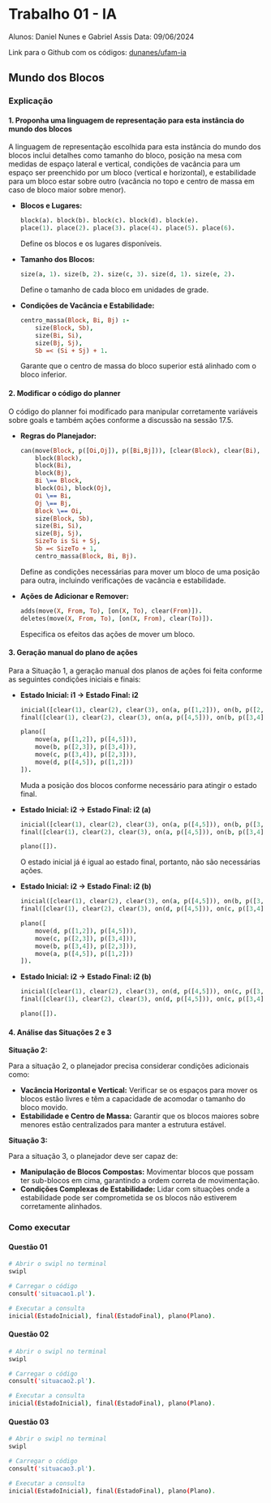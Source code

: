 # Trabalho 01 - IA

Alunos: Daniel Nunes e Gabriel Assis
Data: 09/06/2024

Link para o Github com os códigos: [dunanes/ufam-ia](https://github.com/dunanes/ufam-ia/tree/main/trab01)

## Mundo dos Blocos

### Explicação

#### 1. Proponha uma linguagem de representação para esta instância do mundo dos blocos

A linguagem de representação escolhida para esta instância do mundo dos blocos inclui detalhes como tamanho do bloco, posição na mesa com medidas de espaço lateral e vertical, condições de vacância para um espaço ser preenchido por um bloco (vertical e horizontal), e estabilidade para um bloco estar sobre outro (vacância no topo e centro de massa em caso de bloco maior sobre menor).

- **Blocos e Lugares:**

  ```prolog
  block(a). block(b). block(c). block(d). block(e).
  place(1). place(2). place(3). place(4). place(5). place(6).
  ```

  Define os blocos e os lugares disponíveis.

- **Tamanho dos Blocos:**

  ```prolog
  size(a, 1). size(b, 2). size(c, 3). size(d, 1). size(e, 2).
  ```

  Define o tamanho de cada bloco em unidades de grade.

- **Condições de Vacância e Estabilidade:**

  ```prolog
  centro_massa(Block, Bi, Bj) :-
      size(Block, Sb),
      size(Bi, Si),
      size(Bj, Sj),
      Sb =< (Si + Sj) + 1.
  ```

  Garante que o centro de massa do bloco superior está alinhado com o bloco inferior.

#### 2. Modificar o código do planner

O código do planner foi modificado para manipular corretamente variáveis sobre goals e também ações conforme a discussão na sessão 17.5.

- **Regras do Planejador:**

  ```prolog
  can(move(Block, p([Oi,Oj]), p([Bi,Bj])), [clear(Block), clear(Bi), clear(Bj), on(Block, p([Oi,Oj]))]):-
      block(Block),
      block(Bi),
      block(Bj),
      Bi \== Block,
      block(Oi), block(Oj),
      Oi \== Bi,
      Oj \== Bj,
      Block \== Oi,
      size(Block, Sb),
      size(Bi, Si),
      size(Bj, Sj),
      SizeTo is Si + Sj,
      Sb =< SizeTo + 1,
      centro_massa(Block, Bi, Bj).
  ```

  Define as condições necessárias para mover um bloco de uma posição para outra, incluindo verificações de vacância e estabilidade.

- **Ações de Adicionar e Remover:**

  ```prolog
  adds(move(X, From, To), [on(X, To), clear(From)]).
  deletes(move(X, From, To), [on(X, From), clear(To)]).
  ```

  Especifica os efeitos das ações de mover um bloco.

#### 3. Geração manual do plano de ações

Para a Situação 1, a geração manual dos planos de ações foi feita conforme as seguintes condições iniciais e finais:

- **Estado Inicial: i1 -> Estado Final: i2**

  ```prolog
  inicial([clear(1), clear(2), clear(3), on(a, p([1,2])), on(b, p([2,3])), on(c, p([3,4])), on(d, p([4,5]))]).
  final([clear(1), clear(2), clear(3), on(a, p([4,5])), on(b, p([3,4])), on(c, p([2,3])), on(d, p([1,2]))]).

  plano([
      move(a, p([1,2]), p([4,5])),
      move(b, p([2,3]), p([3,4])),
      move(c, p([3,4]), p([2,3])),
      move(d, p([4,5]), p([1,2]))
  ]).
  ```

  Muda a posição dos blocos conforme necessário para atingir o estado final.

- **Estado Inicial: i2 -> Estado Final: i2 (a)**

  ```prolog
  inicial([clear(1), clear(2), clear(3), on(a, p([4,5])), on(b, p([3,4])), on(c, p([2,3])), on(d, p([1,2]))]).
  final([clear(1), clear(2), clear(3), on(a, p([4,5])), on(b, p([3,4])), on(c, p([2,3])), on(d, p([1,2]))]).

  plano([]).
  ```

  O estado inicial já é igual ao estado final, portanto, não são necessárias ações.

- **Estado Inicial: i2 -> Estado Final: i2 (b)**

  ```prolog
  inicial([clear(1), clear(2), clear(3), on(a, p([4,5])), on(b, p([3,4])), on(c, p([2,3])), on(d, p([1,2]))]).
  final([clear(1), clear(2), clear(3), on(d, p([4,5])), on(c, p([3,4])), on(b, p([2,3])), on(a, p([1,2]))]).

  plano([
      move(d, p([1,2]), p([4,5])),
      move(c, p([2,3]), p([3,4])),
      move(b, p([3,4]), p([2,3])),
      move(a, p([4,5]), p([1,2]))
  ]).
  ```

- **Estado Inicial: i2 -> Estado Final: i2 (b)**

  ```prolog
  inicial([clear(1), clear(2), clear(3), on(d, p([4,5])), on(c, p([3,4])), on(b, p([2,3])), on(a, p([1,2]))]).
  final([clear(1), clear(2), clear(3), on(d, p([4,5])), on(c, p([3,4])), on(b, p([2,3])), on(a, p([1,2]))]).

  plano([]).
  ```

#### 4. Análise das Situações 2 e 3

**Situação 2:**

Para a situação 2, o planejador precisa considerar condições adicionais como:

- **Vacância Horizontal e Vertical:** Verificar se os espaços para mover os blocos estão livres e têm a capacidade de acomodar o tamanho do bloco movido.
- **Estabilidade e Centro de Massa:** Garantir que os blocos maiores sobre menores estão centralizados para manter a estrutura estável.

**Situação 3:**

Para a situação 3, o planejador deve ser capaz de:

- **Manipulação de Blocos Compostas:** Movimentar blocos que possam ter sub-blocos em cima, garantindo a ordem correta de movimentação.
- **Condições Complexas de Estabilidade:** Lidar com situações onde a estabilidade pode ser comprometida se os blocos não estiverem corretamente alinhados.

### Como executar

#### Questão 01

```bash
# Abrir o swipl no terminal
swipl

# Carregar o código
consult('situacao1.pl').

# Executar a consulta
inicial(EstadoInicial), final(EstadoFinal), plano(Plano).
```

#### Questão 02

```bash
# Abrir o swipl no terminal
swipl

# Carregar o código
consult('situacao2.pl').

# Executar a consulta
inicial(EstadoInicial), final(EstadoFinal), plano(Plano).
```

#### Questão 03

```bash
# Abrir o swipl no terminal
swipl

# Carregar o código
consult('situacao3.pl').

# Executar a consulta
inicial(EstadoInicial), final(EstadoFinal), plano(Plano).
```
